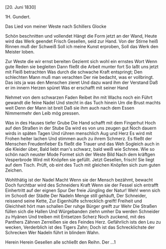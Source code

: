  [20. Juni 1830]

1H. Gundert.

Das Lied von meiner Weste
 nach Schillers Glocke

Schön beschnitten und vollendet
 Hängt die Form jetzt an der Wand,
Heute wird das Werk geendet
 Frisch Gesellen, seid zur Hand.
 Von der Stirne heiß
 Rinnen muß der Schweiß
Soll ich meine Kunst erproben,
Soll das Werk den Meister loben.

Zur Weste die wir ernst bereiten
Geziemt sich wohl ein ernstes Wort
Wenn gute Reden sie begleiten
Dann fließt die Arbeit munter fort
So laßt uns jetzt mit Fleiß betrachten
Was durch die schwache Kraft entspringt;
Den schlechten Mann muß man verachten
Der nie bedacht, was er vollbringt.
Das ists ja was den Menschen zieret
Und dazu ward ihm der Verstand
Daß er im innern Herzen spüret
Was er erschafft mit seiner Hand

Nehmet von dem schwarzen Faden
 Reibet ihn mit Wachs noch ein
Führt gewandt die feine Nadel
 Und stecht in das Tuch hinein
Um die Brust machts weit
Denn der Mann ist breit
 Daß sie ihm auch nach dem Essen
 Nimmermehr den Leib mög pressen.

Was in des Hauses tiefer Grube
Die Hand schafft mit dem Fingerhut
Hoch auf den Straßen in der Stube
Da wird es von uns zeugen gut
Noch dauern wirds in späten Tagen
Und rühren menschlich Aug und Herz
Es wird mit Frohen heiter lachen
Und stimmen auch zu ihrem Schmerz.
Es fließt der Menschen Freudenfieber
Es fließt die Trauer und das Weh
Sogleich auch in die Kleider über,
Bald liebt man's schwarz, bald weiß wie Schnee.
 Wie so schön nach neuster Mode
 Formet sich der Weste Bild
 Nach dem kräftgen Vesperbrode
 Wird mit Knöpfen sie gefüllt.
 Jetzt Gesellen, frisch!
 Sie liegt auf dem Tisch.
 Prüft, ob eint des Tuch mit gleichen
 Knöpfen sich zum guten Zeichen.

Wohlthätig ist der Nadel Macht
Wenn sie der Mensch bezähmt, bewacht
Doch furchtbar wird des Schneiders Kraft
Wenn sie der Fessel sich entrafft
Einhertritt auf der eignen Spur
Der freie Jüngling der Natur!
Weh! wenn sich im Schooß der Städte
Der Nadeln Menge still gehäuft,
Der Schneider, reissend seine Kette,
Zur Eigenhülfe schrecklich greift!
Freiheit und Gleichheit hört man schallen
Der ruhge Bürger greift zur Wehr
Die Straßen füllen sich die Hallen
Und Würgebanden ziehn umher
Da werden Schneider zu Hyänen
Und treiben mit Entsetzen Scherz
Noch zuckend, mit des Panthers Zähnen
Zerreißen sie des Feindes Herz.
Gefährlich ists den Leu zu wecken,
Verderblich ist des Tigers Zahn;
Doch ist das Schrecklichste der Schrecken
Wer Nadeln führt in blindem Wahn.

Herein Herein
Gesellen alle schließt den Reihn.
Der ...1
